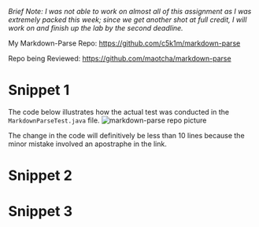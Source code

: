 *Brief Note: I was not able to work on almost all of this assignment as I was extremely packed this week; since we get another shot at full credit, I will work on and finish up the lab by the second deadline.*

My Markdown-Parse Repo: https://github.com/c5k1m/markdown-parse

Repo being Reviewed: https://github.com/maotcha/markdown-parse

# Snippet 1

The code below illustrates how the actual test was conducted in the `MarkdownParseTest.java` file.
![markdown-parse repo picture](https://user-images.githubusercontent.com/81746604/155821667-708d40fa-b003-4696-ac0a-13d98acdeed0.png)

The change in the code will definitively be less than 10 lines because the minor mistake involved an apostraphe in the link.

# Snippet 2

# Snippet 3
